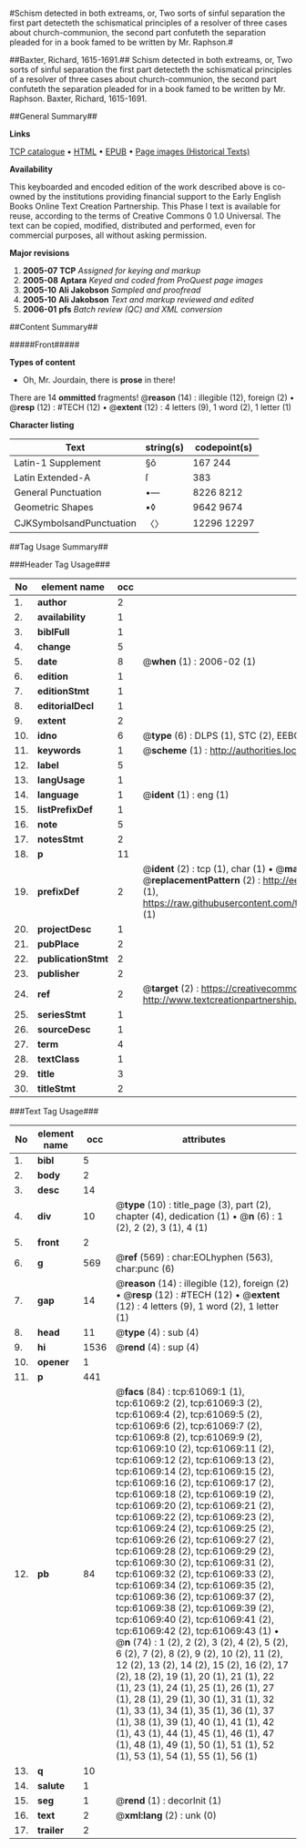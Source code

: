 #Schism detected in both extreams, or, Two sorts of sinful separation the first part detecteth the schismatical principles of a resolver of three cases about church-communion, the second part confuteth the separation pleaded for in a book famed to be written by Mr. Raphson.#

##Baxter, Richard, 1615-1691.##
Schism detected in both extreams, or, Two sorts of sinful separation the first part detecteth the schismatical principles of a resolver of three cases about church-communion, the second part confuteth the separation pleaded for in a book famed to be written by Mr. Raphson.
Baxter, Richard, 1615-1691.

##General Summary##

**Links**

[TCP catalogue](http://www.ota.ox.ac.uk/tcp/)  • 
[HTML](http://tei.it.ox.ac.uk/tcp/Texts-HTML/free/A27/A27028.html)  • 
[EPUB](http://tei.it.ox.ac.uk/tcp/Texts-EPUB/free/A27/A27028.epub) • 
[Page images (Historical Texts)](https://data.historicaltexts.jisc.ac.uk/view?pubId=eebo-12393808e&pageId=eebo-12393808e-61069-1)

**Availability**

This keyboarded and encoded edition of the
	       work described above is co-owned by the institutions
	       providing financial support to the Early English Books
	       Online Text Creation Partnership. This Phase I text is
	       available for reuse, according to the terms of Creative
	       Commons 0 1.0 Universal. The text can be copied,
	       modified, distributed and performed, even for
	       commercial purposes, all without asking permission.

**Major revisions**

1. __2005-07__ __TCP__ *Assigned for keying and markup*
1. __2005-08__ __Aptara__ *Keyed and coded from ProQuest page images*
1. __2005-10__ __Ali Jakobson__ *Sampled and proofread*
1. __2005-10__ __Ali Jakobson__ *Text and markup reviewed and edited*
1. __2006-01__ __pfs__ *Batch review (QC) and XML conversion*

##Content Summary##

#####Front#####

**Types of content**

  * Oh, Mr. Jourdain, there is **prose** in there!

There are 14 **ommitted** fragments! 
 @__reason__ (14) : illegible (12), foreign (2)  •  @__resp__ (12) : #TECH (12)  •  @__extent__ (12) : 4 letters (9), 1 word (2), 1 letter (1)

**Character listing**


|Text|string(s)|codepoint(s)|
|---|---|---|
|Latin-1 Supplement|§ô|167 244|
|Latin Extended-A|ſ|383|
|General Punctuation|•—|8226 8212|
|Geometric Shapes|▪◊|9642 9674|
|CJKSymbolsandPunctuation|〈〉|12296 12297|

##Tag Usage Summary##

###Header Tag Usage###

|No|element name|occ|attributes|
|---|---|---|---|
|1.|__author__|2||
|2.|__availability__|1||
|3.|__biblFull__|1||
|4.|__change__|5||
|5.|__date__|8| @__when__ (1) : 2006-02 (1)|
|6.|__edition__|1||
|7.|__editionStmt__|1||
|8.|__editorialDecl__|1||
|9.|__extent__|2||
|10.|__idno__|6| @__type__ (6) : DLPS (1), STC (2), EEBO-CITATION (1), OCLC (1), VID (1)|
|11.|__keywords__|1| @__scheme__ (1) : http://authorities.loc.gov/ (1)|
|12.|__label__|5||
|13.|__langUsage__|1||
|14.|__language__|1| @__ident__ (1) : eng (1)|
|15.|__listPrefixDef__|1||
|16.|__note__|5||
|17.|__notesStmt__|2||
|18.|__p__|11||
|19.|__prefixDef__|2| @__ident__ (2) : tcp (1), char (1)  •  @__matchPattern__ (2) : ([0-9\-]+):([0-9IVX]+) (1), (.+) (1)  •  @__replacementPattern__ (2) : http://eebo.chadwyck.com/downloadtiff?vid=$1&page=$2 (1), https://raw.githubusercontent.com/textcreationpartnership/Texts/master/tcpchars.xml#$1 (1)|
|20.|__projectDesc__|1||
|21.|__pubPlace__|2||
|22.|__publicationStmt__|2||
|23.|__publisher__|2||
|24.|__ref__|2| @__target__ (2) : https://creativecommons.org/publicdomain/zero/1.0/ (1), http://www.textcreationpartnership.org/docs/. (1)|
|25.|__seriesStmt__|1||
|26.|__sourceDesc__|1||
|27.|__term__|4||
|28.|__textClass__|1||
|29.|__title__|3||
|30.|__titleStmt__|2||


###Text Tag Usage###

|No|element name|occ|attributes|
|---|---|---|---|
|1.|__bibl__|5||
|2.|__body__|2||
|3.|__desc__|14||
|4.|__div__|10| @__type__ (10) : title_page (3), part (2), chapter (4), dedication (1)  •  @__n__ (6) : 1 (2), 2 (2), 3 (1), 4 (1)|
|5.|__front__|2||
|6.|__g__|569| @__ref__ (569) : char:EOLhyphen (563), char:punc (6)|
|7.|__gap__|14| @__reason__ (14) : illegible (12), foreign (2)  •  @__resp__ (12) : #TECH (12)  •  @__extent__ (12) : 4 letters (9), 1 word (2), 1 letter (1)|
|8.|__head__|11| @__type__ (4) : sub (4)|
|9.|__hi__|1536| @__rend__ (4) : sup (4)|
|10.|__opener__|1||
|11.|__p__|441||
|12.|__pb__|84| @__facs__ (84) : tcp:61069:1 (1), tcp:61069:2 (2), tcp:61069:3 (2), tcp:61069:4 (2), tcp:61069:5 (2), tcp:61069:6 (2), tcp:61069:7 (2), tcp:61069:8 (2), tcp:61069:9 (2), tcp:61069:10 (2), tcp:61069:11 (2), tcp:61069:12 (2), tcp:61069:13 (2), tcp:61069:14 (2), tcp:61069:15 (2), tcp:61069:16 (2), tcp:61069:17 (2), tcp:61069:18 (2), tcp:61069:19 (2), tcp:61069:20 (2), tcp:61069:21 (2), tcp:61069:22 (2), tcp:61069:23 (2), tcp:61069:24 (2), tcp:61069:25 (2), tcp:61069:26 (2), tcp:61069:27 (2), tcp:61069:28 (2), tcp:61069:29 (2), tcp:61069:30 (2), tcp:61069:31 (2), tcp:61069:32 (2), tcp:61069:33 (2), tcp:61069:34 (2), tcp:61069:35 (2), tcp:61069:36 (2), tcp:61069:37 (2), tcp:61069:38 (2), tcp:61069:39 (2), tcp:61069:40 (2), tcp:61069:41 (2), tcp:61069:42 (2), tcp:61069:43 (1)  •  @__n__ (74) : 1 (2), 2 (2), 3 (2), 4 (2), 5 (2), 6 (2), 7 (2), 8 (2), 9 (2), 10 (2), 11 (2), 12 (2), 13 (2), 14 (2), 15 (2), 16 (2), 17 (2), 18 (2), 19 (1), 20 (1), 21 (1), 22 (1), 23 (1), 24 (1), 25 (1), 26 (1), 27 (1), 28 (1), 29 (1), 30 (1), 31 (1), 32 (1), 33 (1), 34 (1), 35 (1), 36 (1), 37 (1), 38 (1), 39 (1), 40 (1), 41 (1), 42 (1), 43 (1), 44 (1), 45 (1), 46 (1), 47 (1), 48 (1), 49 (1), 50 (1), 51 (1), 52 (1), 53 (1), 54 (1), 55 (1), 56 (1)|
|13.|__q__|10||
|14.|__salute__|1||
|15.|__seg__|1| @__rend__ (1) : decorInit (1)|
|16.|__text__|2| @__xml:lang__ (2) : unk (0)|
|17.|__trailer__|2||
